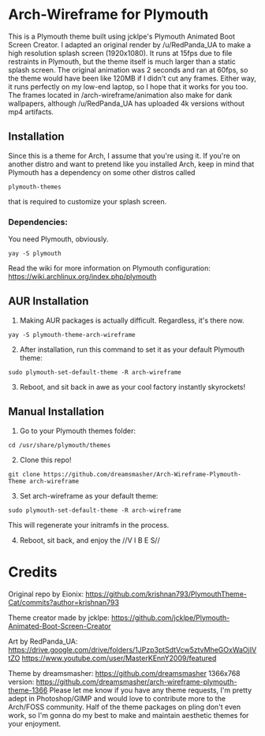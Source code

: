 # Arch-Wireframe for Plymouth

This is a Plymouth theme built using jcklpe's Plymouth Animated Boot Screen Creator. I adapted an original render by /u/RedPanda_UA to make a
high resolution splash screen (1920x1080). It runs at 15fps due to file restraints in Plymouth, but the theme itself is much larger than 
a static splash screen. The original animation was 2 seconds and ran at 60fps, so the theme would have been like 120MB if I didn't cut any frames. Either way, it runs perfectly on my low-end laptop, so I hope that it works for you too. The frames located in /arch-wireframe/animation also make for dank wallpapers, although /u/RedPanda_UA has uploaded 4k versions without mp4 artifacts.

## Installation

Since this is a theme for Arch, I assume that you're using it. If you're on another distro and want to pretend like you installed Arch,
keep in mind that Plymouth has a dependency on some other distros called 

```
plymouth-themes
```

that is required to customize your splash screen. 

### Dependencies:

You need Plymouth, obviously.
```
yay -S plymouth
```

Read the wiki for more information on Plymouth configuration:
https://wiki.archlinux.org/index.php/plymouth

## AUR Installation

1. Making AUR packages is actually difficult. Regardless, it's there now.

```
yay -S plymouth-theme-arch-wireframe
```

2. After installation, run this command to set it as your default Plymouth theme:

```
sudo plymouth-set-default-theme -R arch-wireframe
```
3. Reboot, and sit back in awe as your cool factory instantly skyrockets!


## Manual Installation

1. Go to your Plymouth themes folder:

```
cd /usr/share/plymouth/themes
```

2. Clone this repo!

```
git clone https://github.com/dreamsmasher/Arch-Wireframe-Plymouth-Theme arch-wireframe
```

3. Set arch-wireframe as your default theme:

```
sudo plymouth-set-default-theme -R arch-wireframe
```

This will regenerate your initramfs in the process.

4. Reboot, sit back, and enjoy the //V I B E S//


# Credits
Original repo by Eionix: https://github.com/krishnan793/PlymouthTheme-Cat/commits?author=krishnan793

Theme creator made by jcklpe: https://github.com/jcklpe/Plymouth-Animated-Boot-Screen-Creator

Art by RedPanda_UA: https://drive.google.com/drive/folders/1JPzp3ptSdtVcw5ztvMheGOxWaOjIVtZO
		https://www.youtube.com/user/MasterKEnnY2009/featured

Theme by dreamsmasher: https://github.com/dreamsmasher
1366x768 version: https://github.com/dreamsmasher/arch-wireframe-plymouth-theme-1366 
Please let me know if you have any theme requests, I'm pretty adept in Photoshop/GIMP and would love to contribute more to the Arch/FOSS community.
Half of the theme packages on pling don't even work, so I'm gonna do my best to make and maintain aesthetic themes for your enjoyment.
